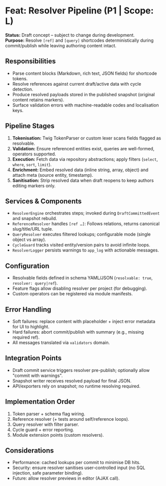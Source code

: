 # Feat: Resolver Pipeline (P1 | Scope: L)

**Status:** Draft concept – subject to change during development.  
**Purpose:** Resolve `[ref]` and `[query]` shortcodes deterministically during commit/publish while leaving authoring content intact.

## Responsibilities
- Parse content blocks (Markdown, rich text, JSON fields) for shortcode tokens.
- Resolve references against current draft/active data with cycle detection.
- Produce resolved payloads stored in the published snapshot (original content retains markers).
- Surface validation errors with machine-readable codes and localisation keys.

## Pipeline Stages
1. **Tokenisation:** Twig TokenParser or custom lexer scans fields flagged as resolvable.
2. **Validation:** Ensure referenced entities exist, queries are well-formed, operators supported.
3. **Execution:** Fetch data via repository abstractions; apply filters (`select`, `where`, `sort`, `limit`).
4. **Enrichment:** Embed resolved data (inline string, array, object) and attach meta (source entity, timestamp).
5. **Sanitisation:** Strip resolved data when draft reopens to keep authors editing markers only.

## Services & Components
- `ResolverEngine` orchestrates steps; invoked during `DraftCommittedEvent` and snapshot rebuild.
- `ReferenceResolver` handles `[ref …]`: Follows relations, returns canonical slug/title/URL tuple.
- `QueryResolver` executes filtered lookups; configurable mode (single object vs array).
- `CycleGuard` tracks visited entity/version pairs to avoid infinite loops.
- `ResolverLogger` persists warnings to `app_log` with actionable messages.

## Configuration
- Resolvable fields defined in schema YAML/JSON (`resolvable: true`, `resolver: query|ref`).
- Feature flags allow disabling resolver per project (for debugging).
- Custom operators can be registered via module manifests.

## Error Handling
- Soft failures: replace content with placeholder + inject error metadata for UI to highlight.
- Hard failures: abort commit/publish with summary (e.g., missing required ref).
- All messages translated via `validators` domain.

## Integration Points
- Draft commit service triggers resolver pre-publish; optionally allow "commit with warnings".
- Snapshot writer receives resolved payload for final JSON.
- API/exporters rely on snapshot; no runtime resolving required.

## Implementation Order
1. Token parser + schema flag wiring.
2. Reference resolver (+ tests around self/reference loops).
3. Query resolver with filter parser.
4. Cycle guard + error reporting.
5. Module extension points (custom resolvers).

## Considerations
- Performance: cached lookups per commit to minimise DB hits.
- Security: ensure resolver sanitises user-controlled input (no SQL injection, safe parameter binding).
- Future: allow resolver previews in editor (AJAX call).
